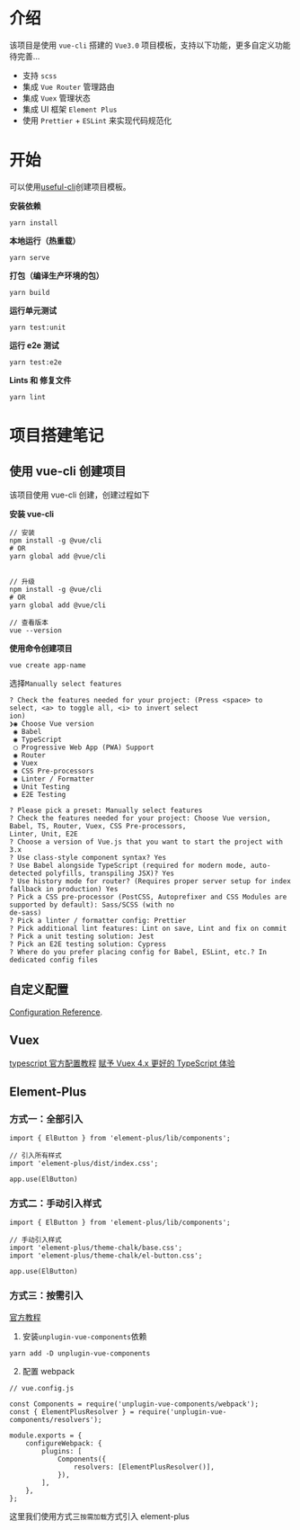 # 介绍

该项目是使用 `vue-cli` 搭建的 `Vue3.0` 项目模板，支持以下功能，更多自定义功能待完善...

-   支持 `scss`
-   集成 `Vue Router` 管理路由
-   集成 `Vuex` 管理状态
-   集成 UI 框架 `Element Plus`
-   使用 `Prettier` + `ESLint` 来实现代码规范化

# 开始

可以使用[useful-cli](https://github.com/yucheng1207/useful-cli)创建项目模板。

**安装依赖**

```
yarn install
```

**本地运行（热重载）**

```
yarn serve
```

**打包（编译生产环境的包）**

```
yarn build
```

**运行单元测试**

```
yarn test:unit
```

**运行 e2e 测试**

```
yarn test:e2e
```

**Lints 和 修复文件**

```
yarn lint
```

# 项目搭建笔记

## 使用 vue-cli 创建项目

该项目使用 vue-cli 创建，创建过程如下

**安装 vue-cli**

```
// 安装
npm install -g @vue/cli
# OR
yarn global add @vue/cli


// 升级
npm install -g @vue/cli
# OR
yarn global add @vue/cli

// 查看版本
vue --version
```

**使用命令创建项目**

```
vue create app-name
```

选择`Manually select features`

```
? Check the features needed for your project: (Press <space> to select, <a> to toggle all, <i> to invert select
ion)
❯◉ Choose Vue version
 ◉ Babel
 ◉ TypeScript
 ◯ Progressive Web App (PWA) Support
 ◉ Router
 ◉ Vuex
 ◉ CSS Pre-processors
 ◉ Linter / Formatter
 ◉ Unit Testing
 ◉ E2E Testing
```

```
? Please pick a preset: Manually select features
? Check the features needed for your project: Choose Vue version, Babel, TS, Router, Vuex, CSS Pre-processors,
Linter, Unit, E2E
? Choose a version of Vue.js that you want to start the project with 3.x
? Use class-style component syntax? Yes
? Use Babel alongside TypeScript (required for modern mode, auto-detected polyfills, transpiling JSX)? Yes
? Use history mode for router? (Requires proper server setup for index fallback in production) Yes
? Pick a CSS pre-processor (PostCSS, Autoprefixer and CSS Modules are supported by default): Sass/SCSS (with no
de-sass)
? Pick a linter / formatter config: Prettier
? Pick additional lint features: Lint on save, Lint and fix on commit
? Pick a unit testing solution: Jest
? Pick an E2E testing solution: Cypress
? Where do you prefer placing config for Babel, ESLint, etc.? In dedicated config files
```

## 自定义配置

[Configuration Reference](https://cli.vuejs.org/config/).

## Vuex

[typescript 官方配置教程](https://next.vuex.vuejs.org/zh/guide/typescript-support.html#typescript-%E6%94%AF%E6%8C%81)
[赋予 Vuex 4.x 更好的 TypeScript 体验](https://juejin.cn/post/6999886459343732772#heading-8)

## Element-Plus

### 方式一：全部引入

```
import { ElButton } from 'element-plus/lib/components';

// 引入所有样式
import 'element-plus/dist/index.css';

app.use(ElButton)
```

### 方式二：手动引入样式

```
import { ElButton } from 'element-plus/lib/components';

// 手动引入样式
import 'element-plus/theme-chalk/base.css';
import 'element-plus/theme-chalk/el-button.css';

app.use(ElButton)
```

### 方式三：按需引入

[官方教程](https://element-plus.gitee.io/zh-CN/guide/quickstart.html#on-demand-import)

1. 安装`unplugin-vue-components`依赖

```
yarn add -D unplugin-vue-components
```

2. 配置 webpack

```
// vue.config.js

const Components = require('unplugin-vue-components/webpack');
const { ElementPlusResolver } = require('unplugin-vue-components/resolvers');

module.exports = {
    configureWebpack: {
        plugins: [
            Components({
                resolvers: [ElementPlusResolver()],
            }),
        ],
    },
};
```

这里我们使用方式三`按需加载`方式引入 element-plus
